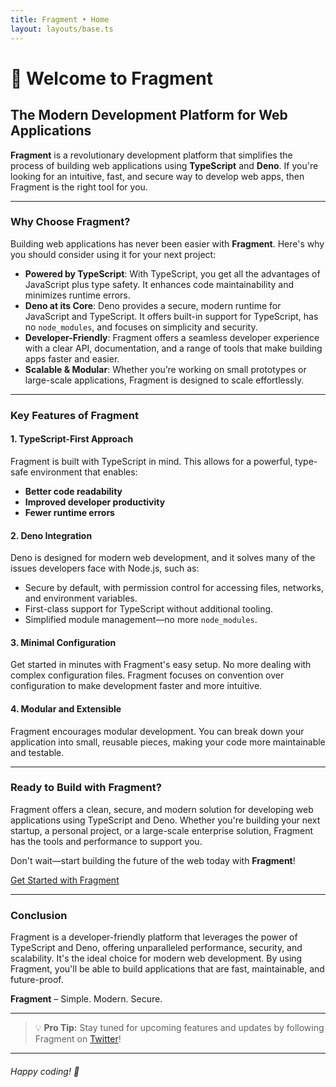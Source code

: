 ```yaml
---
title: Fragment • Home
layout: layouts/base.ts
---
```


# 🚀 Welcome to **Fragment**

## The Modern Development Platform for Web Applications

**Fragment** is a revolutionary development platform that simplifies the process of building web applications using **TypeScript** and **Deno**. If you're looking for an intuitive, fast, and secure way to develop web apps, then Fragment is the right tool for you.

---

### Why Choose Fragment?

Building web applications has never been easier with **Fragment**. Here's why you should consider using it for your next project:

- **Powered by TypeScript**: With TypeScript, you get all the advantages of JavaScript plus type safety. It enhances code maintainability and minimizes runtime errors.
- **Deno at its Core**: Deno provides a secure, modern runtime for JavaScript and TypeScript. It offers built-in support for TypeScript, has no `node_modules`, and focuses on simplicity and security.
- **Developer-Friendly**: Fragment offers a seamless developer experience with a clear API, documentation, and a range of tools that make building apps faster and easier.
- **Scalable & Modular**: Whether you’re working on small prototypes or large-scale applications, Fragment is designed to scale effortlessly.

---

### Key Features of Fragment

#### 1. **TypeScript-First Approach**

Fragment is built with TypeScript in mind. This allows for a powerful, type-safe environment that enables:

- **Better code readability**
- **Improved developer productivity**
- **Fewer runtime errors**

#### 2. **Deno Integration**

Deno is designed for modern web development, and it solves many of the issues developers face with Node.js, such as:

- Secure by default, with permission control for accessing files, networks, and environment variables.
- First-class support for TypeScript without additional tooling.
- Simplified module management—no more `node_modules`.

#### 3. **Minimal Configuration**

Get started in minutes with Fragment's easy setup. No more dealing with complex configuration files. Fragment focuses on convention over configuration to make development faster and more intuitive.

#### 4. **Modular and Extensible**

Fragment encourages modular development. You can break down your application into small, reusable pieces, making your code more maintainable and testable.

---

### Ready to Build with Fragment?

Fragment offers a clean, secure, and modern solution for developing web applications using TypeScript and Deno. Whether you're building your next startup, a personal project, or a large-scale enterprise solution, Fragment has the tools and performance to support you.

Don't wait—start building the future of the web today with **Fragment**!

[Get Started with Fragment](https://fragment.dev)

---

### Conclusion

Fragment is a developer-friendly platform that leverages the power of TypeScript and Deno, offering unparalleled performance, security, and scalability. It's the ideal choice for modern web development. By using Fragment, you'll be able to build applications that are fast, maintainable, and future-proof.

**Fragment** – Simple. Modern. Secure.

---

> 💡 **Pro Tip:** Stay tuned for upcoming features and updates by following Fragment on [Twitter](https://twitter.com/fragment_dev)!

---

###### Happy coding! 🚀
